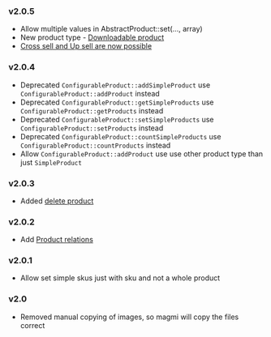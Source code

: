 ### v2.0.5

* Allow multiple values in AbstractProduct::set(..., array)
* New product type - [Downloadable product](documentation/downloadableproduct.md)
* [Cross sell and Up sell are now possible]((documentation/relations.md))

### v2.0.4

* Deprecated `ConfigurableProduct::addSimpleProduct` use `ConfigurableProduct::addProduct` instead
* Deprecated `ConfigurableProduct::getSimpleProducts` use `ConfigurableProduct::getProducts` instead
* Deprecated `ConfigurableProduct::setSimpleProducts` use `ConfigurableProduct::setProducts` instead
* Deprecated `ConfigurableProduct::countSimpleProducts` use `ConfigurableProduct::countProducts` instead
* Allow `ConfigurableProduct::addProduct` use use other product type than just `SimpleProduct`

### v2.0.3

* Added [delete product](documentation/deleteproduct.md)

### v2.0.2

* Add [Product relations](documentation/relations.md)

### v2.0.1

* Allow set simple skus just with sku and not a whole product

### v2.0

* Removed manual copying of images, so magmi will copy the files correct
